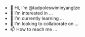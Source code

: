 - 👋 Hi, I’m @tadpoleswiminyangtze
- 👀 I’m interested in ...
- 🌱 I’m currently learning ...
- 💞️ I’m looking to collaborate on ...
- 📫 How to reach me ...

<!---
tadpoleswiminyangtze/tadpoleswiminyangtze is a ✨ special ✨ repository because its `README.md` (this file) appears on your GitHub profile.
You can click the Preview link to take a look at your changes.
--->
